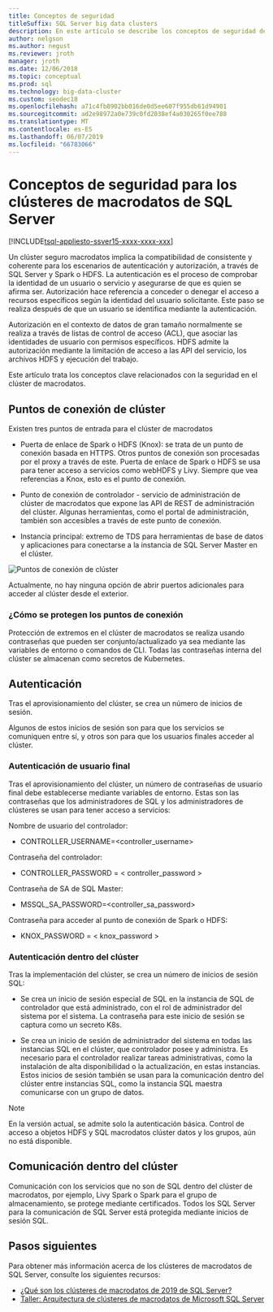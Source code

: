 ```yaml
---
title: Conceptos de seguridad
titleSuffix: SQL Server big data clusters
description: En este artículo se describe los conceptos de seguridad de clúster de macrodatos de 2019 de SQL Server (versión preliminar). Esto incluye la descripción de los puntos de conexión del clúster y la autenticación del clúster.
author: nelgson
ms.author: negust
ms.reviewer: jroth
manager: jroth
ms.date: 12/06/2018
ms.topic: conceptual
ms.prod: sql
ms.technology: big-data-cluster
ms.custom: seodec18
ms.openlocfilehash: a71c4fb8902bb016de0d5ee607f955db61d94901
ms.sourcegitcommit: ad2e98972a0e739c0fd2038ef4a030265f0ee788
ms.translationtype: MT
ms.contentlocale: es-ES
ms.lasthandoff: 06/07/2019
ms.locfileid: "66783066"
---
```

# <a name="security-concepts-for-sql-server-big-data-clusters"></a>Conceptos de seguridad para los clústeres de macrodatos de SQL Server

[!INCLUDE[tsql-appliesto-ssver15-xxxx-xxxx-xxx](../includes/tsql-appliesto-ssver15-xxxx-xxxx-xxx.md)]

Un clúster seguro macrodatos implica la compatibilidad de consistente y coherente para los escenarios de autenticación y autorización, a través de SQL Server y Spark o HDFS. La autenticación es el proceso de comprobar la identidad de un usuario o servicio y asegurarse de que es quien se afirma ser. Autorización hace referencia a conceder o denegar el acceso a recursos específicos según la identidad del usuario solicitante. Este paso se realiza después de que un usuario se identifica mediante la autenticación.

Autorización en el contexto de datos de gran tamaño normalmente se realiza a través de listas de control de acceso (ACL), que asociar las identidades de usuario con permisos específicos. HDFS admite la autorización mediante la limitación de acceso a las API del servicio, los archivos HDFS y ejecución del trabajo.

Este artículo trata los conceptos clave relacionados con la seguridad en el clúster de macrodatos.

## <a name="cluster-endpoints"></a>Puntos de conexión de clúster

Existen tres puntos de entrada para el clúster de macrodatos

* Puerta de enlace de Spark o HDFS (Knox): se trata de un punto de conexión basada en HTTPS. Otros puntos de conexión son procesadas por el proxy a través de este. Puerta de enlace de Spark o HDFS se usa para tener acceso a servicios como webHDFS y Livy. Siempre que vea referencias a Knox, esto es el punto de conexión.

* Punto de conexión de controlador - servicio de administración de clúster de macrodatos que expone las API de REST de administración del clúster. Algunas herramientas, como el portal de administración, también son accesibles a través de este punto de conexión.

* Instancia principal: extremo de TDS para herramientas de base de datos y aplicaciones para conectarse a la instancia de SQL Server Master en el clúster.

![Puntos de conexión de clúster](media/concept-security/cluster_endpoints.png)

Actualmente, no hay ninguna opción de abrir puertos adicionales para acceder al clúster desde el exterior.

### <a name="how-endpoints-are-secured"></a>¿Cómo se protegen los puntos de conexión

Protección de extremos en el clúster de macrodatos se realiza usando contraseñas que pueden ser conjunto/actualizado ya sea mediante las variables de entorno o comandos de CLI. Todas las contraseñas interna del clúster se almacenan como secretos de Kubernetes.  

## <a name="authentication"></a>Autenticación

Tras el aprovisionamiento del clúster, se crea un número de inicios de sesión.

Algunos de estos inicios de sesión son para que los servicios se comuniquen entre sí, y otros son para que los usuarios finales acceder al clúster.

### <a name="end-user-authentication"></a>Autenticación de usuario final
Tras el aprovisionamiento del clúster, un número de contraseñas de usuario final debe establecerse mediante variables de entorno. Estas son las contraseñas que los administradores de SQL y los administradores de clústeres se usan para tener acceso a servicios:

Nombre de usuario del controlador:
 + CONTROLLER_USERNAME=<controller_username>

Contraseña del controlador:  
 + CONTROLLER_PASSWORD = < controller_password >

Contraseña de SA de SQL Master: 
 + MSSQL_SA_PASSWORD=<controller_sa_password>

Contraseña para acceder al punto de conexión de Spark o HDFS:
 + KNOX_PASSWORD = < knox_password >

### <a name="intra-cluster-authentication"></a>Autenticación dentro del clúster

Tras la implementación del clúster, se crea un número de inicios de sesión SQL:

* Se crea un inicio de sesión especial de SQL en la instancia de SQL de controlador que está administrado, con el rol de administrador del sistema por el sistema. La contraseña para este inicio de sesión se captura como un secreto K8s.

* Se crea un inicio de sesión de administrador del sistema en todas las instancias SQL en el clúster, que controlador posee y administra. Es necesario para el controlador realizar tareas administrativas, como la instalación de alta disponibilidad o la actualización, en estas instancias. Estos inicios de sesión también se usan para la comunicación dentro del clúster entre instancias SQL, como la instancia SQL maestra comunicarse con un grupo de datos.

> [!NOTE]
> En la versión actual, se admite solo la autenticación básica. Control de acceso a objetos HDFS y SQL macrodatos clúster datos y los grupos, aún no está disponible.

## <a name="intra-cluster-communication"></a>Comunicación dentro del clúster

Comunicación con los servicios que no son de SQL dentro del clúster de macrodatos, por ejemplo, Livy Spark o Spark para el grupo de almacenamiento, se protege mediante certificados. Todos los SQL Server para la comunicación de SQL Server está protegida mediante inicios de sesión SQL.

## <a name="next-steps"></a>Pasos siguientes

Para obtener más información acerca de los clústeres de macrodatos de SQL Server, consulte los siguientes recursos:

- [¿Qué son los clústeres de macrodatos de 2019 de SQL Server?](big-data-cluster-overview.md)
- [Taller: Arquitectura de clústeres de macrodatos de Microsoft SQL Server](https://github.com/Microsoft/sqlworkshops/tree/master/sqlserver2019bigdataclusters)
